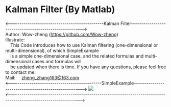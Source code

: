 # Kalman Filter (By Matlab)
<---------------------------------------------Kalman Filter------------------------------------------------------>  
Author: Wow-zheng                                                                   (https://github.com/Wow-zheng)  
Illustrate:  
&nbsp;&nbsp;&nbsp;&nbsp;This Code introduces how to use Kalman filtering (one-dimensional or multi-dimensional), of which SimpleExample  
&nbsp;&nbsp;&nbsp;&nbsp;is a simple one-dimensional case, and the related formulas and multi-dimensional cases and formulas will  
&nbsp;&nbsp;&nbsp;&nbsp;be updated when there is time. If you have any questions, please feel free to contact me:  
Mail:
&nbsp;&nbsp;&nbsp;&nbsp;zheng_zhang163@163.com  
<--------------------------------------------SimpleExample---------------------------------------------------->
![](https://github.com/Wow-zheng/Kalman-Filter/blob/master/Picture/SimpleExample.png)  
<--------------------------------------------------------------------------------------------------------------->  
